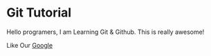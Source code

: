 # Git Tutorial

Hello programers, I am Learning Git & Github. This is really awesome!

Like Our [Google](https://www.google.com)